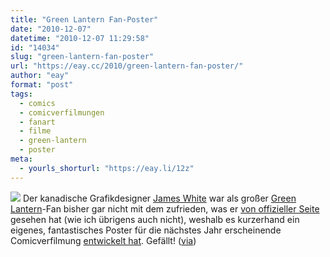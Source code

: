 ```yaml
---
title: "Green Lantern Fan-Poster"
date: "2010-12-07"
datetime: "2010-12-07 11:29:58"
id: "14034"
slug: "green-lantern-fan-poster"
url: "https://eay.cc/2010/green-lantern-fan-poster/"
author: "eay"
format: "post"
tags:
  - comics
  - comicverfilmungen
  - fanart
  - filme
  - green-lantern
  - poster
meta:
  - yourls_shorturl: "https://eay.li/12z"
---
```


![](https://eay.cc/uploads/2010/greenlanternfanposter.jpg) Der kanadische Grafikdesigner [James White](http://blog.signalnoise.com/) war als großer [Green Lantern](//eay.cc/tag/green-lantern/)\-Fan bisher gar nicht mit dem zufrieden, was er [von offizieller Seite](//eay.cc/2010/green-lantern-trailer/) gesehen hat (wie ich übrigens auch nicht), weshalb es kurzerhand ein eigenes, fantastisches Poster für die nächstes Jahr erscheinende Comicverfilmung [entwickelt hat](http://blog.signalnoise.com/2010/12/06/green-lantern-poster-process/). Gefällt! ([via](http://laughingsquid.com/green-lantern-poster-by-james-white/))
